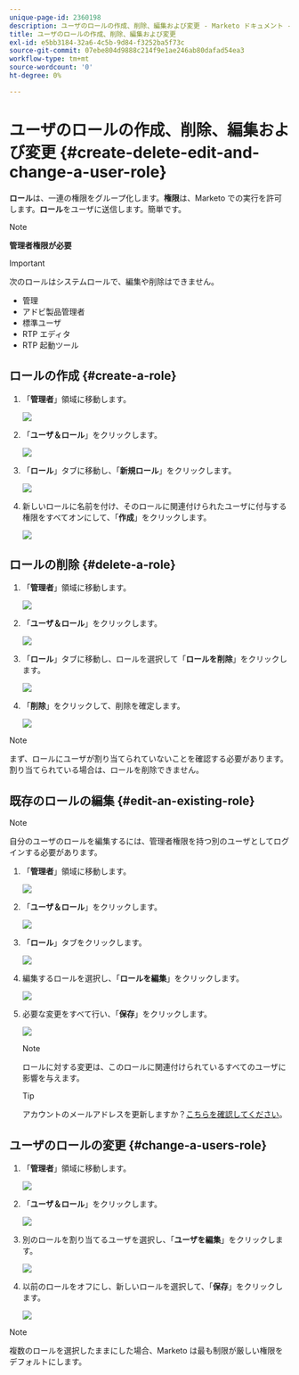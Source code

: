 ```yaml
---
unique-page-id: 2360198
description: ユーザのロールの作成、削除、編集および変更 - Marketo ドキュメント - 製品ドキュメント
title: ユーザのロールの作成、削除、編集および変更
exl-id: e5bb3184-32a6-4c5b-9d84-f3252ba5f73c
source-git-commit: 07ebe804d9888c214f9e1ae246ab80dafad54ea3
workflow-type: tm+mt
source-wordcount: '0'
ht-degree: 0%

---
```


# ユーザのロールの作成、削除、編集および変更 {#create-delete-edit-and-change-a-user-role}

**ロール**&#x200B;は、一連の権限をグループ化します。**権限**&#x200B;は、Marketo での実行を許可します。**ロール**&#x200B;をユーザに送信します。簡単です。

>[!NOTE]
>
>**管理者権限が必要**

>[!IMPORTANT]
>
>次のロールはシステムロールで、編集や削除はできません。
>
>* 管理
>* アドビ製品管理者
>* 標準ユーザ
>* RTP エディタ
>* RTP 起動ツール


## ロールの作成 {#create-a-role}

1. 「**管理者**」領域に移動します。

   ![](assets/create-delete-edit-and-change-a-user-role-1.png)

1. 「**ユーザ＆ロール**」をクリックします。

   ![](assets/create-delete-edit-and-change-a-user-role-2.png)

1. 「**ロール**」タブに移動し、「**新規ロール**」をクリックします。

   ![](assets/create-delete-edit-and-change-a-user-role-3.png)

1. 新しいロールに名前を付け、そのロールに関連付けられたユーザに付与する権限をすべてオンにして、「**作成**」をクリックします。

   ![](assets/create-delete-edit-and-change-a-user-role-4.png)

## ロールの削除 {#delete-a-role}

1. 「**管理者**」領域に移動します。

   ![](assets/create-delete-edit-and-change-a-user-role-5.png)

1. 「**ユーザ＆ロール**」をクリックします。

   ![](assets/create-delete-edit-and-change-a-user-role-6.png)

1. 「**ロール**」タブに移動し、ロールを選択して「**ロールを削除**」をクリックします。

   ![](assets/create-delete-edit-and-change-a-user-role-7.png)

1. 「**削除**」をクリックして、削除を確定します。

   ![](assets/create-delete-edit-and-change-a-user-role-8.png)

>[!NOTE]
>
>まず、ロールにユーザが割り当てられていないことを確認する必要があります。割り当てられている場合は、ロールを削除できません。

## 既存のロールの編集 {#edit-an-existing-role}

>[!NOTE]
>
>自分のユーザのロールを編集するには、管理者権限を持つ別のユーザとしてログインする必要があります。

1. 「**管理者**」領域に移動します。

   ![](assets/create-delete-edit-and-change-a-user-role-9.png)

1. 「**ユーザ＆ロール**」をクリックします。

   ![](assets/create-delete-edit-and-change-a-user-role-10.png)

1. 「**ロール**」タブをクリックします。

   ![](assets/create-delete-edit-and-change-a-user-role-11.png)

1. 編集するロールを選択し、「**ロールを編集**」をクリックします。

   ![](assets/create-delete-edit-and-change-a-user-role-12.png)

1. 必要な変更をすべて行い、「**保存**」をクリックします。

   ![](assets/create-delete-edit-and-change-a-user-role-13.png)

   >[!NOTE]
   >
   >ロールに対する変更は、このロールに関連付けられているすべてのユーザに影響を与えます。

   >[!TIP]
   >
   >アカウントのメールアドレスを更新しますか？[こちらを確認してください](/help/marketo/product-docs/administration/settings/edit-account-settings.md)。

## ユーザのロールの変更 {#change-a-users-role}

1. 「**管理者**」領域に移動します。

   ![](assets/create-delete-edit-and-change-a-user-role-14.png)

1. 「**ユーザ＆ロール**」をクリックします。

   ![](assets/create-delete-edit-and-change-a-user-role-15.png)

1. 別のロールを割り当てるユーザを選択し、「**ユーザを編集**」をクリックします。

   ![](assets/create-delete-edit-and-change-a-user-role-16.png)

1. 以前のロールをオフにし、新しいロールを選択して、「**保存**」をクリックします。

   ![](assets/create-delete-edit-and-change-a-user-role-17.png)

>[!NOTE]
>
>複数のロールを選択したままにした場合、Marketo は最も制限が厳しい権限をデフォルトにします。
